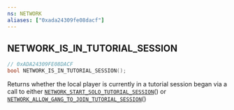 ```yaml
---
ns: NETWORK
aliases: ["0xada24309fe08dacf"]
---
```

## NETWORK_IS_IN_TUTORIAL_SESSION

```c
// 0xADA24309FE08DACF
bool NETWORK_IS_IN_TUTORIAL_SESSION();
```

Returns whether the local player is currently in a tutorial session began via a call to either [`NETWORK_START_SOLO_TUTORIAL_SESSION`](#_0x17E0198B3882C2CB)() or [`NETWORK_ALLOW_GANG_TO_JOIN_TUTORIAL_SESSION`](#_0xFB680D403909DC70)()

